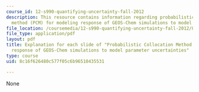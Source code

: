 ```yaml
---
course_id: 12-s990-quantifying-uncertainty-fall-2012
description: This resource contains information regarding probabilistic collocation
  method (PCM) for modeling response of GEOS-Chem simulations to model parameter uncertainties.
file_location: /coursemedia/12-s990-quantifying-uncertainty-fall-2012/8c16f626480c577f05c6b96510435531_MIT12_S990F12_Thackraydoc.pdf
file_type: application/pdf
layout: pdf
title: Explanation for each slide of "Probabilistic Collocation Method (PCM) for modeling
  response of GEOS-Chem simulations to model parameter uncertainties"
type: course
uid: 8c16f626480c577f05c6b96510435531

---
```

None